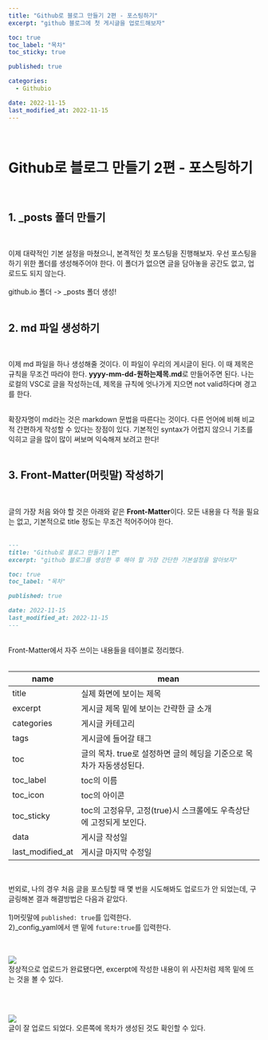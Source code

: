 ```yaml
---
title: "Github로 블로그 만들기 2편 - 포스팅하기"
excerpt: "github 블로그에 첫 게시글을 업로드해보자"

toc: true
toc_label: "목차"
toc_sticky: true

published: true

categories:
  - Githubio

date: 2022-11-15
last_modified_at: 2022-11-15
---
```

<br>


# Github로 블로그 만들기 2편 - 포스팅하기

<br>

## 1. &#95;posts 폴더 만들기
<br>

이제 대략적인 기본 설정을 마쳤으니, 본격적인 첫 포스팅을 진행해보자. 우선 포스팅을 하기 위한 폴더를 생성해주어야 한다. 이 폴더가 없으면 글을 담아놓을 공간도 없고, 업로드도 되지 않는다.
<br><br>
github.io 폴더 -> &#95;posts 폴더 생성!
<br><br>

## 2. md 파일 생성하기

<br>

이제 md 파일을 하나 생성해줄 것이다. 이 파일이 우리의 게시글이 된다. 이 때 제목은 규칙을 무조건 따라야 한다. **yyyy-mm-dd-원하는제목.md**로 만들어주면 된다. 나는 로컬의 VSC로 글을 작성하는데, 제목을 규칙에 엇나가게 지으면 not valid하다며 경고를 한다.<br><br>

확장자명이 md라는 것은 markdown 문법을 따른다는 것이다. 다른 언어에 비해 비교적 간편하게 작성할 수 있다는 장점이 있다. 기본적인 syntax가 어렵지 않으니 기초를 익히고 글을 많이 많이 써보며 익숙해져 보려고 한다!<br><br>

## 3. Front-Matter(머릿말) 작성하기

<br>

글의 가장 처음 와야 할 것은 아래와 같은 **Front-Matter**이다. 모든 내용을 다 적을 필요는 없고, 기본적으로 title 정도는 무조건 적어주어야 한다. <br><br>


```md
---
title: "Github로 블로그 만들기 1편"
excerpt: "github 블로그를 생성한 후 해야 할 가장 간단한 기본설정을 알아보자"

toc: true
toc_label: "목차"

published: true

date: 2022-11-15
last_modified_at: 2022-11-15
---
```

<br>
Front-Matter에서 자주 쓰이는 내용들을 테이블로 정리했다.
<br><br>

|name|mean|
|---|---|
|title|실제 화면에 보이는 제목|
|excerpt|게시글 제목 밑에 보이는 간략한 글 소개|
|categories|게시글 카테고리|
|tags|게시글에 들어갈 태그|
|toc|글의 목차. true로 설정하면 글의 헤딩을 기준으로 목차가 자동생성된다.|
|toc_label|toc의 이름|
|toc_icon|toc의 아이콘|
|toc_sticky|toc의 고정유무, 고정(true)시 스크롤에도 우측상단에 고정되게 보인다.|
|data|게시글 작성일|
|last_modified_at|게시글 마지막 수정일|

<br>

번외로, 나의 경우 처음 글을 포스팅할 때 몇 번을 시도해봐도 업로드가 안 되었는데, 구글링해본 결과 해결방법은 다음과 같았다. <br><br>
1)머릿말에 `published: true`를 입력한다. <br>
2)&#95;config_yaml에서 맨 밑에 `future:true`를 입력한다.<br><br><br>

<img src= "https://user-images.githubusercontent.com/115082062/201882407-2cff03e8-0208-42e6-b8e4-688498b9e5e2.png">
<br>
정상적으로 업로드가 완료됐다면, excerpt에 작성한 내용이 위 사진처럼 제목 밑에 뜨는 것을 볼 수 있다.

<br><br>

<img src= "https://user-images.githubusercontent.com/115082062/201882798-dce6c216-3d9d-48d4-9677-2e8b4d630dee.png">
<br>
글이 잘 업로드 되었다. 오른쪽에 목차가 생성된 것도 확인할 수 있다.
<br>
